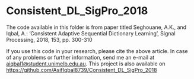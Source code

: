 # Consistent_DL_SigPro_2018

The code available in this folder is from paper titled Seghouane, A.K., and Iqbal, A.: ‘Consistent Adaptive Sequential Dictionary Learning’, Signal Processing, 2018, 153, pp. 300-310

If you use this code in your research, please cite the above article.
In case of any problems or further information, send me an e-mail at aiqbal1@student.unimelb.edu.au. This project is also available on https://github.com/AsifIqbal8739/Consistent_DL_SigPro_2018

